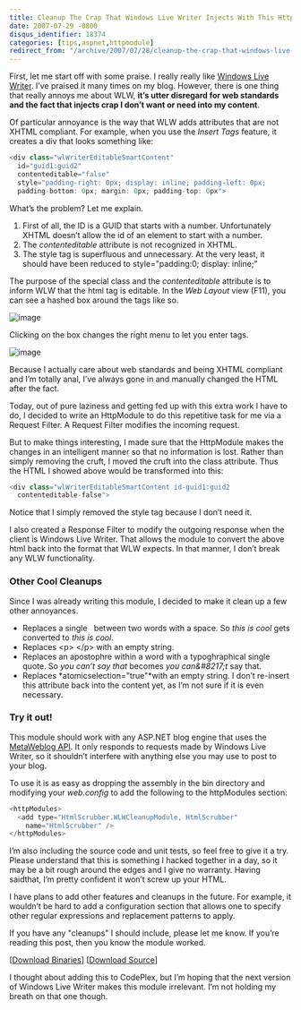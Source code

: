 ```yaml
---
title: Cleanup The Crap That Windows Live Writer Injects With This HttpModule
date: 2007-07-29 -0800
disqus_identifier: 18374
categories: [tips,aspnet,httpmodule]
redirect_from: "/archive/2007/07/28/cleanup-the-crap-that-windows-live-writer-injects-with-this.aspx/"
---
```


First, let me start off with some praise. I really really like [Windows
Live Writer](http://windowslivewriter.spaces.live.com/ "WLW Team Blog").
I’ve praised it many times on my blog. However, there is one thing that
really annoys me about WLW, **it’s utter disregard for web standards and
the fact that injects crap I don’t want or need into my content**.

Of particular annoyance is the way that WLW adds attributes that are not
XHTML compliant. For example, when you use the *Insert Tags* feature, it
creates a div that looks something like:

```csharp
<div class="wlWriterEditableSmartContent" 
  id="guid1:guid2" 
  contenteditable="false" 
  style="padding-right: 0px; display: inline; padding-left: 0px; 
  padding-bottom: 0px; margin: 0px; padding-top: 0px">
```

What’s the problem? Let me explain. 

1.  First of all, the ID is a GUID that starts with a number.
    Unfortunately XHTML doesn’t allow the id of an element to start with
    a number.
2.  The *contenteditable* attribute is not recognized in XHTML.
3.  The style tag is superfluous and unnecessary. At the very least, it
    should have been reduced to style="padding:0; display: inline;"

The purpose of the special class and the *contenteditable* attribute is
to inform WLW that the html tag is editable. In the *Web Layout* view
(F11), you can see a hashed box around the tags like so.

![image](https://haacked.com/images/haacked_com/WindowsLiveWriter/CleanupAfterWindowsLiveWriterWithThisHtt_1348B/image_2.png)

Clicking on the box changes the right menu to let you enter tags.

![image](https://haacked.com/images/haacked_com/WindowsLiveWriter/CleanupAfterWindowsLiveWriterWithThisHtt_1348B/image1.png)

Because I actually care about web standards and being XHTML compliant
and I’m totally anal, I’ve always gone in and manually changed the HTML
after the fact.

Today, out of pure laziness and getting fed up with this extra work I
have to do, I decided to write an HttpModule to do this repetitive task
for me via a Request Filter. A Request Filter modifies the incoming
request.

But to make things interesting, I made sure that the HttpModule makes
the changes in an intelligent manner so that no information is lost.
Rather than simply removing the cruft, I moved the cruft into the class
attribute. Thus the HTML I showed above would be transformed into this:

```csharp
<div class="wlWriterEditableSmartContent id-guid1:guid2 
  contenteditable-false">
```

Notice that I simply removed the style tag because I don’t need it.

I also created a Response Filter to modify the outgoing response when
the client is Windows Live Writer. That allows the module to convert the
above html back into the format that WLW expects. In that manner, I
don’t break any WLW functionality.

### Other Cool Cleanups

Since I was already writing this module, I decided to make it clean up a
few other annoyances.

-   Replaces a single &nbsp; between two words with a space. So
    *this&nbsp;is&nbsp;cool* gets converted to *this is cool*.
-   Replaces \<p\>&nbsp;\</p\> with an empty string.
-   Replaces an apostophre within a word with a typoghraphical single
    quote. So *you can’t say that* becomes *you can&\#8217;t* say that.
-   Replaces *atomicselection="true"*with an empty string. I don’t
    re-insert this attribute back into the content yet, as I’m not sure
    if it is even necessary.

### Try it out!

This module should work with any ASP.NET blog engine that uses the
[MetaWeblog
API](http://www.xmlrpc.com/metaWeblogApi "RFC: MetaWeblog API"). It only
responds to requests made by Windows Live Writer, so it shouldn’t
interfere with anything else you may use to post to your blog.

To use it is as easy as dropping the assembly in the bin directory and
modifying your *web.config* to add the following to the httpModules
section:

```csharp
<httpModules>
  <add type="HtmlScrubber.WLWCleanupModule, HtmlScrubber" 
    name="HtmlScrubber" />
</httpModules>
```

I’m also including the source code and unit tests, so feel free to give
it a try. Please understand that this is something I hacked together in
a day, so it may be a bit rough around the edges and I give no warranty.
Having saidthat, I’m pretty confident it won’t screw up your HTML.

I have plans to add other features and cleanups in the future. For
example, it wouldn’t be hard to add a configuration section that allows
one to specify other regular expressions and replacement patterns to
apply.

If you have any "cleanups" I should include, please let me know. If
you’re reading this post, then you know the module worked.

[[Download
Binaries](https://haacked.com/code/Haacked-Html-Scrubber.zip "Download Binaries")]
[[Download
Source](https://haacked.com/code/Haacked-HtmlScrubber-SOURCE.zip "Html Scrubber Source Code")]

I thought about adding this to CodePlex, but I’m hoping that the next
version of Windows Live Writer makes this module irrelevant. I’m not
holding my breath on that one though.

